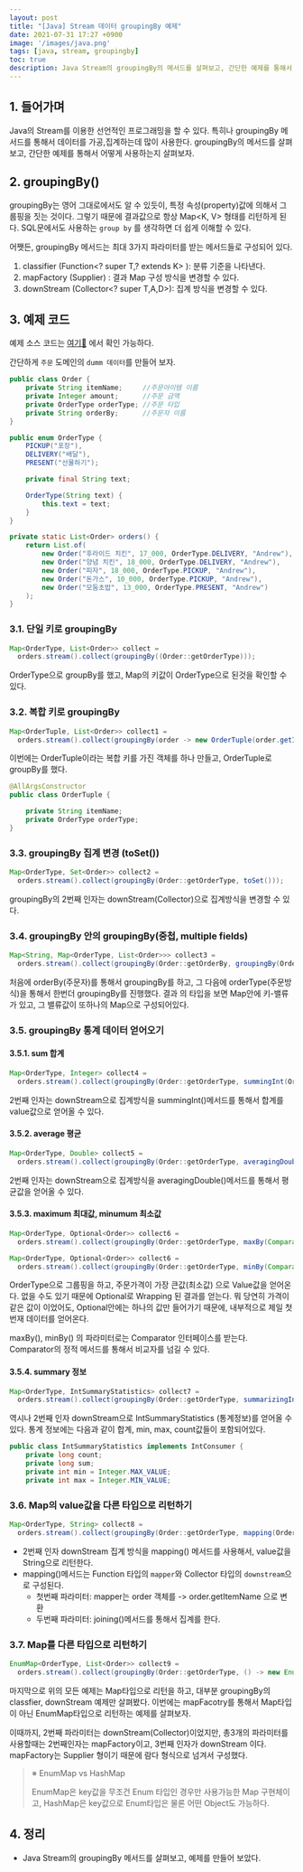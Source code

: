 ```yaml
---
layout: post
title: "[Java] Stream 데이터 groupingBy 예제"
date: 2021-07-31 17:27 +0900
image: '/images/java.png'
tags: [java, stream, groupingby]
toc: true
description: Java Stream의 groupingBy의 메서드를 살펴보고, 간단한 예제를 통해서 어떻게 사용하는지 살펴보자.
---
```



## 1. 들어가며 


Java의 Stream를 이용한 선언적인 프로그래밍을 할 수 있다. 특히나 groupingBy 메서드를 통해서 데이터를 가공,집계하는데 많이 사용한다. groupingBy의 메서드를 살펴보고, 간단한 예제를 통해서 어떻게 사용하는지 살펴보자.



## 2. groupingBy()

groupingBy는 영어 그대로에서도 알 수 있듯이, 특정 속성(property)값에 의해서 그룹핑을 짓는 것이다. 그렇기 때문에 결과값으로 항상 Map<K, V> 형태를 리턴하게 된다. SQL문에서도 사용하는 `group by` 를 생각하면 더 쉽게 이해할 수 있다. 

어쨋든, groupingBy 메서드는 최대 3가지 파라미터를 받는 메서드들로 구성되어 있다. 

1. classifier (Function<? super T,? extends K> ): 분류 기준을 나타낸다.
2. mapFactory (Supplier<M>) : 결과 Map 구성 방식을 변경할 수 있다.
3. downStream (Collector<? super T,A,D>): 집계 방식을 변경할 수 있다. 



## 3. 예제 코드 

예제 소스 코드는 [여기🔗](https://github.com/umanking/java-stream-grouping-by) 에서 확인 가능하다. 

간단하게 `주문` 도메인의 `dumm 데이터`를 만들어 보자. 

```java
public class Order {
    private String itemName;     //주문아이템 이름
    private Integer amount;      //주문 금액
    private OrderType orderType; //주문 타입
    private String orderBy;      //주문자 이름
}
```

```java
public enum OrderType {
    PICKUP("포장"),
    DELIVERY("배달"),
    PRESENT("선물하기");

    private final String text;

    OrderType(String text) {
        this.text = text;
    }
}
```

```java
private static List<Order> orders() {
    return List.of(
        new Order("후라이드 치킨", 17_000, OrderType.DELIVERY, "Andrew"),
        new Order("양념 치킨", 18_000, OrderType.DELIVERY, "Andrew"),
        new Order("피자", 18_000, OrderType.PICKUP, "Andrew"),
        new Order("돈가스", 10_000, OrderType.PICKUP, "Andrew"),
        new Order("모둠초밥", 13_000, OrderType.PRESENT, "Andrew")
    );
}
```



### 3.1. 단일 키로 groupingBy

```java
Map<OrderType, List<Order>> collect = 
  orders.stream().collect(groupingBy((Order::getOrderType)));
```

OrderType으로 groupBy를 했고,  Map의 키값이 OrderType으로 된것을 확인할 수 있다. 

### 3.2. 복합 키로 groupingBy

```java
Map<OrderTuple, List<Order>> collect1 = 
  orders.stream().collect(groupingBy(order -> new OrderTuple(order.getItemName(), order.getOrderType())));
```

이번에는 OrderTuple이라는 복합 키를 가진 객체를 하나 만들고, OrderTuple로 groupBy를 했다. 

```java
@AllArgsConstructor
public class OrderTuple {

    private String itemName;
    private OrderType orderType;
}
```



### 3.3. groupingBy 집계 변경 (toSet())

```java
Map<OrderType, Set<Order>> collect2 = 
  orders.stream().collect(groupingBy(Order::getOrderType, toSet()));
```

groupingBy의 2번째 인자는 downStream(Collector)으로 집계방식을 변경할 수 있다. 

### 3.4. groupingBy 안의 groupingBy(중첩, multiple fields)

```java
Map<String, Map<OrderType, List<Order>>> collect3 = 
  orders.stream().collect(groupingBy(Order::getOrderBy, groupingBy(Order::getOrderType)));
```

처음에 orderBy(주문자)를 통해서 groupingBy를 하고, 그 다음에 orderType(주문방식)을 통해서 한번더 groupingBy를 진행했다. 결과 의 타입을 보면 Map안에 키-밸류가 있고, 그 밸류값이 또하나의 Map으로 구성되어있다. 

### 3.5. groupingBy 통계 데이터 얻어오기

#### 3.5.1. sum 합계

```java
Map<OrderType, Integer> collect4 = 
  orders.stream().collect(groupingBy(Order::getOrderType, summingInt(Order::getAmount)));
```

2번째 인자는 downStream으로 집계방식을 summingInt()메서드를 통해서 합계를 value값으로 얻어올 수 있다. 

#### 3.5.2. average 평균 

```java
Map<OrderType, Double> collect5 = 
  orders.stream().collect(groupingBy(Order::getOrderType, averagingDouble(Order::getAmount)));
```

2번째 인자는 downStream으로 집계방식을 averagingDouble()메서드를 통해서 평균값을 얻어올 수 있다.



#### 3.5.3. maximum 최대값, minumum 최소값

```java
Map<OrderType, Optional<Order>> collect6 = 
  orders.stream().collect(groupingBy(Order::getOrderType, maxBy(Comparator.comparingInt(Order::getAmount))));

Map<OrderType, Optional<Order>> collect6 = 
  orders.stream().collect(groupingBy(Order::getOrderType, minBy(Comparator.comparingInt(Order::getAmount))));
```

OrderType으로 그룹핑을 하고, 주문가격이 가장 큰값(최소값) 으로 Value값을 얻어온다. 없을 수도 있기 때문에 Optional로 Wrapping 된 결과를 얻는다. 뭐 당연히 가격이 같은 값이 이었어도, Optional안에는 하나의 값만 들어가기 때문에, 내부적으로 제일 첫번재 데이터를 얻어온다.

maxBy(), minBy() 의 파라미터로는 Comparator 인터페이스를 받는다. Comparator의 정적 메서드를 통해서 비교자를 넘길 수 있다. 

#### 3.5.4. summary 정보

```java
Map<OrderType, IntSummaryStatistics> collect7 = 
  orders.stream().collect(groupingBy(Order::getOrderType, summarizingInt(Order::getAmount)));
```

역시나 2번째 인자 downStream으로 IntSummaryStatistics (통계정보)를 얻어올 수 있다. 통계 정보에는 다음과 같이 합계, min, max, count값들이 포함되어있다.

```java
public class IntSummaryStatistics implements IntConsumer {
    private long count;
    private long sum;
    private int min = Integer.MAX_VALUE;
    private int max = Integer.MIN_VALUE;
```

### 3.6. Map의 value값을 다른 타입으로 리턴하기 

```java
Map<OrderType, String> collect8 = 
  orders.stream().collect(groupingBy(Order::getOrderType, mapping(Order::getItemName, joining(",", "[", "]"))));
```

- 2번째 인자 downStream 집계 방식을 mapping() 메서드를 사용해서, value값을 String으로 리턴한다.
- mapping()메서드는 Function 타입의 `mapper`와 Collector 타입의 `downstream`으로 구성된다.  
  - 첫번째 파라미터: mapper는 order 객체를 -> order.getItemName 으로 변환
  - 두번째 파라미터: joining()메서드를 통해서 집계를 한다. 

### 3.7. Map를 다른 타입으로 리턴하기

```java
EnumMap<OrderType, List<Order>> collect9 = 
  orders.stream().collect(groupingBy(Order::getOrderType, () -> new EnumMap<>(OrderType.class), toList()));
```

마지막으로 위의 모든 예제는 Map타입으로 리턴을 하고, 대부분 groupingBy의 classfier, downStream 예제만 살펴봤다. 이번에는 mapFacotry를 통해서 Map타입이 아닌 EnumMap타입으로 리턴하는 예제를 살펴보자. 

이때까지, 2번째 파라미터는 downStream(Collector)이었지만, 총3개의 파라미터를 사용할때는 2번째인자는 mapFactory이고, 3번째 인자가 downStream 이다. mapFactory는 Supplier 형이기 때문에 람다 형식으로 넘겨서 구성했다. 

> ※ EnumMap vs HashMap 
>
> EnumMap은 key값을 무조건 Enum 타입인 경우만 사용가능한 Map 구현체이고, HashMap은 key값으로 Enum타입은 물론 어떤 Object도 가능하다. 

## 4. 정리 
- Java Stream의 groupingBy 메서드를 살펴보고, 예제를 만들어 보았다. 